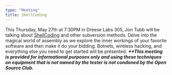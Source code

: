 ```yaml
---
type: "Meeting"
title: ShellCoding
---
```

This Thursday, May 27th at 7:30PM in Dreese Labs 305, Jon Tubb will be talking about [ShellCoding](http://en.wikipedia.org/wiki/Shellcode) and other subversion methods. Delve into the magical world of assembly as we explore the inner workings of your favorite software and then make it do your bidding. Botnets, wireless hacking, and everything else you need to get started will be presented. **_**This meeting is provided for informational purposes only and using these techniques on equipment that is not owned by the tester is not condoned by the Open Source Club._**
